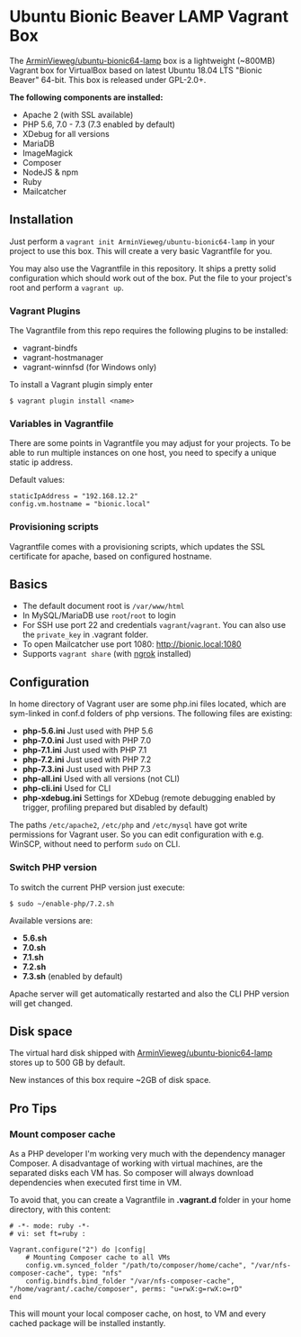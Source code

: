 # Ubuntu Bionic Beaver LAMP Vagrant Box

The [ArminVieweg/ubuntu-bionic64-lamp](https://app.vagrantup.com/ArminVieweg/boxes/ubuntu-bionic64-lamp) box 
is a lightweight (~800MB) Vagrant box for VirtualBox based on latest Ubuntu 18.04 LTS "Bionic Beaver" 64-bit. 
This box is released under GPL-2.0+. 

**The following components are installed:**

* Apache 2 (with SSL available)
* PHP 5.6, 7.0 - 7.3 (7.3 enabled by default)
* XDebug for all versions
* MariaDB
* ImageMagick
* Composer
* NodeJS & npm
* Ruby
* Mailcatcher


## Installation

Just perform a `vagrant init ArminVieweg/ubuntu-bionic64-lamp` in your project to use this box.
This will create a very basic Vagrantfile for you.

You may also use the Vagrantfile in this repository. It ships a pretty solid configuration which should 
work out of the box. Put the file to your project's root and perform a `vagrant up`.


### Vagrant Plugins

The Vagrantfile from this repo requires the following plugins to be installed:

* vagrant-bindfs
* vagrant-hostmanager
* vagrant-winnfsd (for Windows only)

To install a Vagrant plugin simply enter

```
$ vagrant plugin install <name>
```

### Variables in Vagrantfile

There are some points in Vagrantfile you may adjust for your projects. To be able to run multiple instances
on one host, you need to specify a unique static ip address. 

Default values:

```
staticIpAddress = "192.168.12.2"
config.vm.hostname = "bionic.local"
```

### Provisioning scripts

Vagrantfile comes with a provisioning scripts, which updates the SSL certificate for apache, 
based on configured hostname.


## Basics

* The default document root is `/var/www/html`
* In MySQL/MariaDB use `root`/`root` to login
* For SSH use port 22 and credentials `vagrant`/`vagrant`. You can also use the `private_key` in .vagrant folder.
* To open Mailcatcher use port 1080: http://bionic.local:1080
* Supports `vagrant share` (with [ngrok](https://ngrok.com/download) installed)


## Configuration

In home directory of Vagrant user are some php.ini files located, which are sym-linked in conf.d folders of php versions.
The following files are existing:

* **php-5.6.ini** Just used with PHP 5.6
* **php-7.0.ini** Just used with PHP 7.0
* **php-7.1.ini** Just used with PHP 7.1
* **php-7.2.ini** Just used with PHP 7.2
* **php-7.3.ini** Just used with PHP 7.3
* **php-all.ini** Used with all versions (not CLI)
* **php-cli.ini** Used for CLI
* **php-xdebug.ini** Settings for XDebug (remote debugging enabled by trigger, profiling prepared but disabled by default)

The paths `/etc/apache2`, `/etc/php` and `/etc/mysql` have got write permissions for Vagrant user. 
So you can edit configuration with e.g. WinSCP, without need to perform `sudo` on CLI. 

### Switch PHP version

To switch the current PHP version just execute:

```
$ sudo ~/enable-php/7.2.sh
```

Available versions are:

* **5.6.sh**
* **7.0.sh**
* **7.1.sh**
* **7.2.sh**
* **7.3.sh** (enabled by default)

Apache server will get automatically restarted and also the CLI PHP version will get changed.


## Disk space

The virtual hard disk shipped with [ArminVieweg/ubuntu-bionic64-lamp](https://app.vagrantup.com/ArminVieweg/boxes/ubuntu-bionic64-lamp) 
stores up to 500 GB by default.

New instances of this box require ~2GB of disk space.


## Pro Tips

### Mount composer cache

As a PHP developer I'm working very much with the dependency manager Composer. A disadvantage of working with virtual
machines, are the separated disks each VM has. So composer will always download dependencies when executed first time
in VM. 

To avoid that, you can create a Vagrantfile in **.vagrant.d** folder in your home directory, with this content:

```
# -*- mode: ruby -*-
# vi: set ft=ruby :

Vagrant.configure("2") do |config|
    # Mounting Composer cache to all VMs
    config.vm.synced_folder "/path/to/composer/home/cache", "/var/nfs-composer-cache", type: "nfs"
    config.bindfs.bind_folder "/var/nfs-composer-cache", "/home/vagrant/.cache/composer", perms: "u=rwX:g=rwX:o=rD"
end
```
This will mount your local composer cache, on host, to VM and every cached package will be installed instantly.
